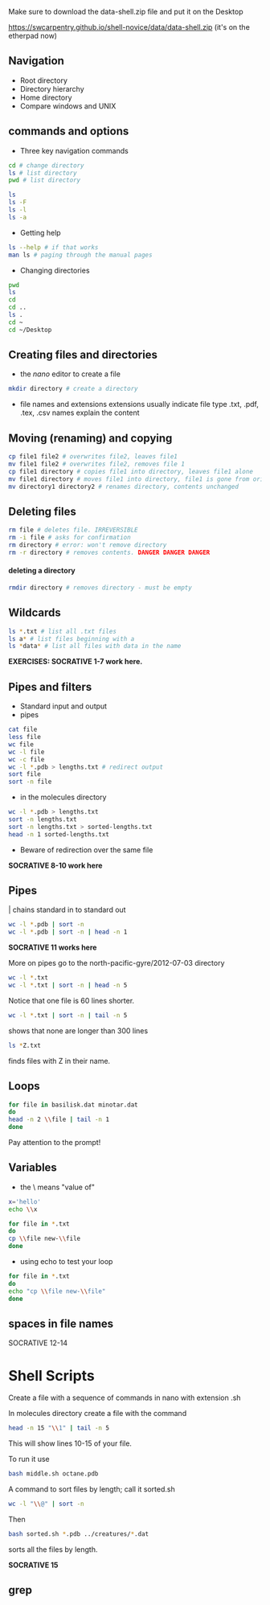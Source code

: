 Make sure to download the data-shell.zip
file and put it on the Desktop

https://swcarpentry.github.io/shell-novice/data/data-shell.zip (it's on the etherpad now)


## Navigation 

- Root directory
- Directory hierarchy
- Home directory
- Compare windows and UNIX

## commands and options

- Three key navigation commands

```bash
cd # change directory
ls # list directory
pwd # list directory
```


```bash
ls
ls -F
ls -l
ls -a
```

- Getting help

```bash
ls --help # if that works
man ls # paging through the manual pages
```

- Changing directories

```bash
pwd
ls
cd
cd ..
ls .
cd ~
cd ~/Desktop
```

## Creating files and directories

- the *nano* editor to create a file

```bash
mkdir directory # create a directory
```

- file names and extensions 
    extensions usually indicate file type
    .txt, .pdf, .tex, .csv
    names explain the content
    
## Moving (renaming) and copying

```bash
cp file1 file2 # overwrites file2, leaves file1
mv file1 file2 # overwrites file2, removes file 1
cp file1 directory # copies file1 into directory, leaves file1 alone
mv file1 directory # moves file1 into directory, file1 is gone from original location
mv directory1 directory2 # renames directory, contents unchanged
```

## Deleting files

```bash
rm file # deletes file. IRREVERSIBLE
rm -i file # asks for confirmation
rm directory # error: won't remove directory
rm -r directory # removes contents. DANGER DANGER DANGER
```

#### deleting a directory

```bash
rmdir directory # removes directory - must be empty
```

## Wildcards

```bash
ls *.txt # list all .txt files
ls a* # list files beginning with a
ls *data* # list all files with data in the name
```

**EXERCISES: SOCRATIVE 1-7 work here.**

## Pipes and filters

- Standard input and output
- pipes

```bash
cat file
less file
wc file
wc -l file
wc -c file
wc -l *.pdb > lengths.txt # redirect output
sort file
sort -n file
```

- in the molecules directory

```bash
wc -l *.pdb > lengths.txt
sort -n lengths.txt
sort -n lengths.txt > sorted-lengths.txt
head -n 1 sorted-lengths.txt
```

- Beware of redirection over the same file

**SOCRATIVE 8-10 work here**

## Pipes
 
| chains standard in to standard out

```bash
wc -l *.pdb | sort -n
wc -l *.pdb | sort -n | head -n 1
```

**SOCRATIVE 11 works here**

More on pipes
go to the north-pacific-gyre/2012-07-03 directory

```bash
wc -l *.txt
wc -l *.txt | sort -n | head -n 5
```

Notice that one file is 60 lines shorter.

```bash
wc -l *.txt | sort -n | tail -n 5
```

shows that none are longer than 300 lines

```bash
ls *Z.txt
```

finds files with Z in their name.

## Loops

```bash
for file in basilisk.dat minotar.dat
do
head -n 2 \\file | tail -n 1
done
```


Pay attention to the  prompt!

## Variables

- the \\ means "value of"

```bash
x='hello'
echo \\x
```

```bash
for file in *.txt
do
cp \\file new-\\file
done
```

- using echo to test your loop

```bash
for file in *.txt
do
echo "cp \\file new-\\file"
done
```

## spaces in file names

SOCRATIVE 12-14

# Shell Scripts

Create a file with a sequence of commands
in nano with extension .sh

In molecules directory create a file
with the command
```bash
head -n 15 "\\1" | tail -n 5
```

This will show lines 10-15 of your file.

To run it use
```bash
bash middle.sh octane.pdb
```
A command to sort files by length; call 
it sorted.sh

```bash
wc -l "\\@" | sort -n
```

Then 
```bash
bash sorted.sh *.pdb ../creatures/*.dat
```

sorts all the files by length.

**SOCRATIVE 15**

## grep



